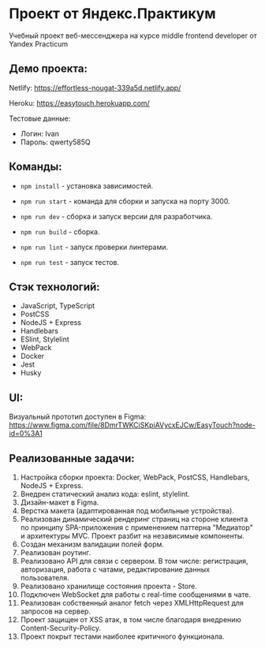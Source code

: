 
# Проект от Яндекс.Практикум

Учебный проект веб-мессенджера на курсе middle frontend developer от Yandex Practicum

## Демо проекта:

Netlify:
https://effortless-nougat-339a5d.netlify.app/

Heroku:
https://easytouch.herokuapp.com/

Тестовые данные:

- Логин: Ivan
- Пароль: qwerty585Q

## Команды:

- `npm install` - установка зависимостей.

- `npm run start` - команда для сборки и запуска на порту 3000.
- `npm run dev` - сборка и запуск версии для разработчика.
- `npm run build` - сборка.

- `npm run lint` - запуск проверки линтерами.
- `npm run test` - запуск тестов.

## Стэк технологий:

- JavaScript, TypeScript
- PostCSS
- NodeJS + Express
- Handlebars
- ESlint, Stylelint
- WebPack
- Docker
- Jest
- Husky

## UI:

Визуальный прототип доступен в Figma: https://www.figma.com/file/8DmrTWKCiSKpiAVycxEJCw/EasyTouch?node-id=0%3A1

## Реализованные задачи:

1. Настройка сборки проекта: Docker, WebPack, PostCSS, Handlebars, NodeJS + Express.
2. Внедрен статический анализ кода: eslint, stylelint.
3. Дизайн-макет в Figma.
4. Верстка макета (адаптированная под мобильные устройства).
5. Реализован динамический рендеринг страниц на стороне клиента по принципу SPA-приложения с применением паттерна "Медиатор" и архитектуры MVC. Проект разбит на независимые компоненты.
6. Создан механизм валидации полей форм.
7. Реализован роутинг.
8. Реализовано API для связи с сервером. В том числе: регистрация, авторизация, работа с чатами, редактирование данных пользователя.
9. Реализовано хранилище состояния проекта - Store.
10. Подключен WebSocket для работы с real-time сообщениями в чате.
11. Реализован собственный аналог fetch через XMLHttpRequest для запросов на сервер.
12. Проект защищен от XSS атак, в том числе благодаря внедрению Content-Security-Policy.
13. Проект покрыт тестами наиболее критичного функционала.
